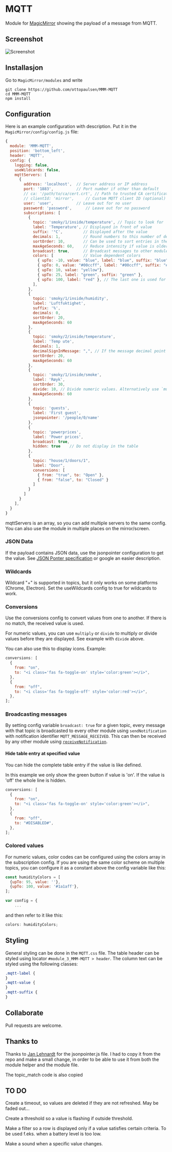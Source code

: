 # MQTT

Module for [MagicMirror](https://github.com/MichMich/MagicMirror/) showing the payload of a message from MQTT.

## Screenshot

![Screenshot](doc/MQTT.png)

## Installasjon

Go to `MagicMirror/modules` and write

    git clone https://github.com/ottopaulsen/MMM-MQTT
    cd MMM-MQTT
    npm install

## Configuration

Here is an example configuration with description. Put it in the `MagicMirror/config/config.js` file:

```javascript
{
  module: 'MMM-MQTT',
  position: 'bottom_left',
  header: 'MQTT',
  config: {
    logging: false,
    useWildcards: false,
    mqttServers: [
      {
        address: 'localhost',  // Server address or IP address
        port: '1883',          // Port number if other than default
        // ca: '/path/to/ca/cert.crt', // Path to trusted CA certificate file (optional)
        // clientId: 'mirror',     // Custom MQTT client ID (optional)
        user: 'user',          // Leave out for no user
        password: 'password',      // Leave out for no password
        subscriptions: [
          {
            topic: 'smoky/1/inside/temperature', // Topic to look for
            label: 'Temperature', // Displayed in front of value
            suffix: '°C',         // Displayed after the value
            decimals: 1,          // Round numbers to this number of decimals
            sortOrder: 10,        // Can be used to sort entries in the same table
            maxAgeSeconds: 60,    // Reduce intensity if value is older
            broadcast: true,      // Broadcast messages to other modules
            colors: [             // Value dependent colors
              { upTo: -10, value: "blue", label: "blue", suffix: "blue" },
              { upTo: 0, value: "#00ccff", label: "#00ccff", suffix: "#00ccff" },
              { upTo: 10, value: "yellow"},
              { upTo: 25, label: "green", suffix: "green" },
              { upTo: 100, label: "red" }, // The last one is used for higher values too
            ],
          },
          {
            topic: 'smoky/1/inside/humidity',
            label: 'Luftfuktighet',
            suffix: '%',
            decimals: 0,
            sortOrder: 20,
            maxAgeSeconds: 60 
          },
          {
            topic: 'smoky/2/inside/temperature',
            label: 'Temp ute',
            decimals: 1,
            decimalSignInMessage: ",", // If the message decimal point is not "."
            sortOrder: 20,
            maxAgeSeconds: 60
          },
          {
            topic: 'smoky/1/inside/smoke',
            label: 'Røyk',
            sortOrder: 30,
            divide: 10, // Divide numeric values. Alternatively use `multiply`.
            maxAgeSeconds: 60
          },
          {
            topic: 'guests',
            label: 'First guest',
            jsonpointer: '/people/0/name'
          },
          {
            topic: 'powerprices',
            label: 'Power prices',
            broadcast: true,
            hidden: true    // Do not display in the table
          },
          {
            topic: "house/1/doors/1",
            label: "Door",
            conversions: [
              { from: "true", to: "Open" },
              { from: "false", to: "Closed" }
            ]
          }
        ]
      }
    ],
  }
}
```

mqttServers is an array, so you can add multiple servers to the same config. You can also use the module in multiple places on the mirror/screen.

### JSON Data

If the payload contains JSON data, use the jsonpointer configuration to get the value. See [JSON Ponter specification](https://tools.ietf.org/html/rfc6901) or google an easier description.

### Wildcards

Wildcard "+" is supported in topics, but it only works on some platforms (Chrome, Electron). Set the useWildcards config to true for wildcards to work.

### Conversions

Use the conversions config to convert values from one to another. If there is no match, the received value is used.

For numeric values, you can use `multiply` or `divide` to multiply or divide values before they are displayed. See example with `divide` above.

You can also use this to display icons. Example:

```javascript
conversions: [
  {
    from: "on",
    to: "<i class='fas fa-toggle-on' style='color:green'></i>",
  },
  {
    from: "off",
    to: "<i class='fas fa-toggle-off' style='color:red'></i>",
  },
];
```

### Broadcasting messages

By setting config variable `broadcast: true` for a given topic, every message with that topic is broadcasted to every other module using `sendNotification` with notification identifier `MQTT_MESSAGE_RECEIVED`. This can then be received by any other module using [`receiveNotification`](https://docs.magicmirror.builders/development/core-module-file.html#notificationreceived-notification-payload-sender).

#### Hide table entry at specified value

You can hide the complete table entry if the value is like defined.

In this example we only show the green button if value is 'on'.
If the value is 'off' the whole line is hidden.

```javascript
conversions: [
  {
    from: "on",
    to: "<i class='fas fa-toggle-on' style='color:green'></i>",
  },
  {
    from: "off",
    to: "#DISABLED#",
  },
];
```

### Colored values

For numeric values, color codes can be configured using the colors array in the subscription config.
If you are using the same color scheme on multiple topics, you can configure it as a constant above the config variable like this:

```javascript
const humidityColors = [
  {upTo: 95, value: ''},
  {upTo: 100, value: '#1a1aff'},
];

var config = {
    ...
```

and then refer to it like this:

```javascript
colors: humidityColors;
```

## Styling

General styling can be done in the `MQTT.css` file. The table header can be styled using locator `#module_3_MMM-MQTT > header`. The column text can be styled using the following classes:

```css
.mqtt-label {
}
.mqtt-value {
}
.mqtt-suffix {
}
```

## Collaborate

Pull requests are welcome.

## Thanks to

Thanks to [Jan Lehnardt](https://github.com/janl/node-jsonpointer) for the jsonpointer.js file. I had to copy it from the repo and make a small change, in order to be able to use it from both the module helper and the module file.

The topic_match code is also copied

## TO DO

Create a timeout, so values are deleted if they are not refreshed. May be faded out...

Create a threshold so a value is flashing if outside threshold.

Make a filter so a row is displayed only if a value satisfies certain criteria. To be used f.eks. when a battery level is too low.

Make a sound when a specific value changes.
